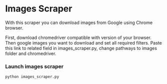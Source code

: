 # Images Scraper 

With this scraper you can download images from Google using Chrome browser.

First, download chromedriver compatible with version of your browser.
Then google images you want to download and set all required filters.
Paste this link to related field in images_scraper.py, change pathways to images folder and chromedriver.

### Launch images scraper 

```
python images_scraper.py
```
